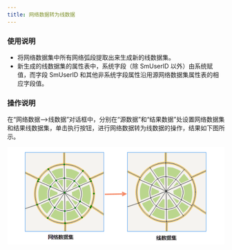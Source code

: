 ```yaml
---
title: 网络数据转为线数据
---
```

  
### 使用说明    
  

- 将网络数据集中所有网络弧段提取出来生成新的线数据集。  
- 新生成的线数据集的属性表中，系统字段（除 SmUserID 以外）由系统赋值，而字段 SmUserID 和其他非系统字段属性沿用源网络数据集属性表的相应字段值。 


 
### 操作说明  
  
 在“网络数据—>线数据”对话框中，分别在“源数据”和“结果数据”处设置网络数据集和结果线数据集，单击执行按钮，进行网络数据转为线数据的操作，结果如下图所示。  

   ![](img/NetToLine1.png)

